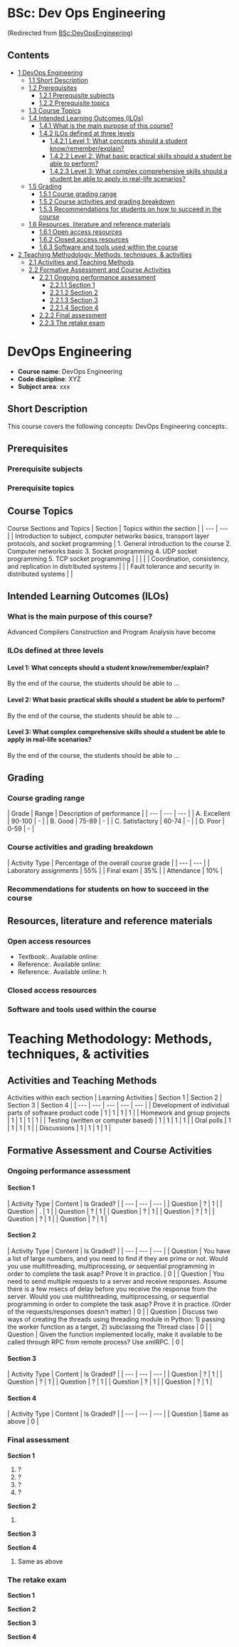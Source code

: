 






BSc: Dev Ops Engineering
========================



(Redirected from [BSc:DevOpsEngineering](/index.php?title=BSc:DevOpsEngineering&redirect=no "BSc:DevOpsEngineering"))


Contents
--------


* [1 DevOps Engineering](#DevOps_Engineering)
	+ [1.1 Short Description](#Short_Description)
	+ [1.2 Prerequisites](#Prerequisites)
		- [1.2.1 Prerequisite subjects](#Prerequisite_subjects)
		- [1.2.2 Prerequisite topics](#Prerequisite_topics)
	+ [1.3 Course Topics](#Course_Topics)
	+ [1.4 Intended Learning Outcomes (ILOs)](#Intended_Learning_Outcomes_.28ILOs.29)
		- [1.4.1 What is the main purpose of this course?](#What_is_the_main_purpose_of_this_course.3F)
		- [1.4.2 ILOs defined at three levels](#ILOs_defined_at_three_levels)
			* [1.4.2.1 Level 1: What concepts should a student know/remember/explain?](#Level_1:_What_concepts_should_a_student_know.2Fremember.2Fexplain.3F)
			* [1.4.2.2 Level 2: What basic practical skills should a student be able to perform?](#Level_2:_What_basic_practical_skills_should_a_student_be_able_to_perform.3F)
			* [1.4.2.3 Level 3: What complex comprehensive skills should a student be able to apply in real-life scenarios?](#Level_3:_What_complex_comprehensive_skills_should_a_student_be_able_to_apply_in_real-life_scenarios.3F)
	+ [1.5 Grading](#Grading)
		- [1.5.1 Course grading range](#Course_grading_range)
		- [1.5.2 Course activities and grading breakdown](#Course_activities_and_grading_breakdown)
		- [1.5.3 Recommendations for students on how to succeed in the course](#Recommendations_for_students_on_how_to_succeed_in_the_course)
	+ [1.6 Resources, literature and reference materials](#Resources.2C_literature_and_reference_materials)
		- [1.6.1 Open access resources](#Open_access_resources)
		- [1.6.2 Closed access resources](#Closed_access_resources)
		- [1.6.3 Software and tools used within the course](#Software_and_tools_used_within_the_course)
* [2 Teaching Methodology: Methods, techniques, & activities](#Teaching_Methodology:_Methods.2C_techniques.2C_.26_activities)
	+ [2.1 Activities and Teaching Methods](#Activities_and_Teaching_Methods)
	+ [2.2 Formative Assessment and Course Activities](#Formative_Assessment_and_Course_Activities)
		- [2.2.1 Ongoing performance assessment](#Ongoing_performance_assessment)
			* [2.2.1.1 Section 1](#Section_1)
			* [2.2.1.2 Section 2](#Section_2)
			* [2.2.1.3 Section 3](#Section_3)
			* [2.2.1.4 Section 4](#Section_4)
		- [2.2.2 Final assessment](#Final_assessment)
		- [2.2.3 The retake exam](#The_retake_exam)



DevOps Engineering
==================


* **Course name**: DevOps Engineering
* **Code discipline**: XYZ
* **Subject area**: xxx


Short Description
-----------------


This course covers the following concepts: DevOps Engineering concepts:.



Prerequisites
-------------


### Prerequisite subjects


### Prerequisite topics


Course Topics
-------------




Course Sections and Topics
| Section | Topics within the section
 |
| --- | --- |
| Introduction to subject, computer networks basics, transport layer protocols, and socket programming | 1. General introduction to the course
2. Computer networks basic
3. Socket programming
4. UDP socket programming
5. TCP socket programming
 |
|  |  |
| Coordination, consistency, and replication in distributed systems |  |
| Fault tolerance and security in distributed systems |  |


Intended Learning Outcomes (ILOs)
---------------------------------


### What is the main purpose of this course?


Advanced Compilers Construction and Program Analysis have become



### ILOs defined at three levels


#### Level 1: What concepts should a student know/remember/explain?


By the end of the course, the students should be able to ...


  




#### Level 2: What basic practical skills should a student be able to perform?


By the end of the course, the students should be able to ...


  




#### Level 3: What complex comprehensive skills should a student be able to apply in real-life scenarios?


By the end of the course, the students should be able to ...



Grading
-------


### Course grading range





| Grade | Range | Description of performance
 |
| --- | --- | --- |
| A. Excellent | 90-100 | -
 |
| B. Good | 75-89 | -
 |
| C. Satisfactory | 60-74 | -
 |
| D. Poor | 0-59 | -
 |


### Course activities and grading breakdown





| Activity Type | Percentage of the overall course grade
 |
| --- | --- |
| Laboratory assignments | 55%
 |
| Final exam | 35%
 |
| Attendance | 10%
 |


### Recommendations for students on how to succeed in the course


Resources, literature and reference materials
---------------------------------------------


### Open access resources


* Textbook:. Available online:
* Reference:. Available online:
* Reference:. Available online: h


### Closed access resources


### Software and tools used within the course


Teaching Methodology: Methods, techniques, & activities
=======================================================


Activities and Teaching Methods
-------------------------------




Activities within each section
| Learning Activities | Section 1 | Section 2 | Section 3 | Section 4
 |
| --- | --- | --- | --- | --- |
| Development of individual parts of software product code | 1 | 1 | 1 | 1
 |
| Homework and group projects | 1 | 1 | 1 | 1
 |
| Testing (written or computer based) | 1 | 1 | 1 | 1
 |
| Oral polls | 1 | 1 | 1 | 1
 |
| Discussions | 1 | 1 | 1 | 1
 |


Formative Assessment and Course Activities
------------------------------------------


### Ongoing performance assessment


#### Section 1





| Activity Type | Content | Is Graded?
 |
| --- | --- | --- |
| Question | ? | 1
 |
| Question | . | 1
 |
| Question | ? | 1
 |
| Question | ? | 1
 |
| Question | ? | 1
 |
| Question | ? | 1
 |
| Question | ? | 1
 |


#### Section 2





| Activity Type | Content | Is Graded?
 |
| --- | --- | --- |
| Question | You have a list of large numbers, and you need to find if they are prime or not. Would you use multithreading, multiprocessing, or sequential programming in order to complete the task asap? Prove it in practice. | 0
 |
| Question | You need to send multiple requests to a server and receive responses. Assume there is a few msecs of delay before you receive the response from the server. Would you use multithreading, multiprocessing, or sequential programming in order to complete the task asap? Prove it in practice. (Order of the requests/responses doesn't matter) | 0
 |
| Question | Discuss two ways of creating the threads using threading module in Python: 1) passing the worker function as a target, 2) subclassing the Thread class | 0
 |
| Question | Given the function implemented locally, make it available to be called through RPC from remote process? Use xmlRPC. | 0
 |


#### Section 3





| Activity Type | Content | Is Graded?
 |
| --- | --- | --- |
| Question | ? | 1
 |
| Question | ? | 1
 |
| Question | ? | 1
 |
| Question | ? | 1
 |
| Question | ? | 1
 |


#### Section 4





| Activity Type | Content | Is Graded?
 |
| --- | --- | --- |
| Question | Same as above | 0
 |


### Final assessment


**Section 1**



1. ?
2. ?
3. ?
4. ?


**Section 2**



1. 


**Section 3**


**Section 4**



1. Same as above


### The retake exam


**Section 1**


**Section 2**


**Section 3**


**Section 4**











